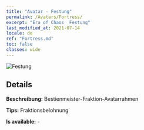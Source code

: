 ```yaml
---
title: "Avatar - Festung"
permalink: /Avatars/Fortress/
excerpt: "Era of Chaos  Festung"
last_modified_at: 2021-07-14
locale: de
ref: "Fortress.md"
toc: false
classes: wide
---
```

 ![Festung](/images/a/avatarFrame_46.png)

## Details

 **Beschreibung:** Bestienmeister-Fraktion-Avatarrahmen 

 **Tips:** Fraktionsbelohnung 

 **Is available:**  - 

